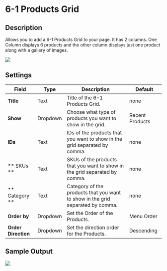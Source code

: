 #  6-1 Products Grid

## Description

Allows you to add a 6-1 Products Grid to your page. It has 2 columns. One Column displays 6 products and the other column displays just one product along with a gallery of images.

![](http://transvelo.github.io/mediacenter/docs/assets/images/vc-6-1-product-grid-setting.png)

## Settings

| Field | Type | Description | Default
| -- | -- | -- | -- |
| **Title** | Text | Title of the 6-1 Products Grid. | none
| **Show** | Dropdown | Choose what type of products you want to show in the grid. | Recent Products
| **IDs** | Text | IDs of the products that you want to show in the grid separated by comma.| none
| ** SKUs ** | Text | SKUs of the products that you want to show in the grid separated by comma. |  none
| ** Category ** | Text |  Category of the products that you want to show in the grid separated by comma. | none
| **Order by** | Dropdown | Set the Order of the Products. | Menu Order
| **Order Direction** | Dropdown | Set the direction order for the Products. | Descending


## Sample Output

![](http://transvelo.github.io/mediacenter/docs/assets/images/vc-6-1grid-output.png)
